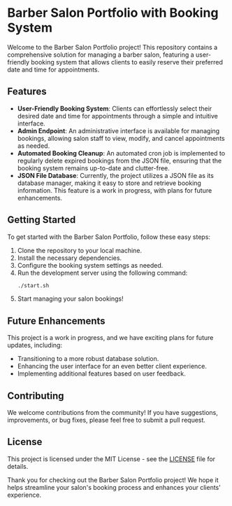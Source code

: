 # Barber Salon Portfolio with Booking System

Welcome to the Barber Salon Portfolio project! This repository contains a comprehensive solution for managing a barber salon, featuring a user-friendly booking system that allows clients to easily reserve their preferred date and time for appointments. 

## Features

- **User-Friendly Booking System**: Clients can effortlessly select their desired date and time for appointments through a simple and intuitive interface.
- **Admin Endpoint**: An administrative interface is available for managing bookings, allowing salon staff to view, modify, and cancel appointments as needed.
- **Automated Booking Cleanup**: An automated cron job is implemented to regularly delete expired bookings from the JSON file, ensuring that the booking system remains up-to-date and clutter-free.
- **JSON File Database**: Currently, the project utilizes a JSON file as its database manager, making it easy to store and retrieve booking information. This feature is a work in progress, with plans for future enhancements.

## Getting Started

To get started with the Barber Salon Portfolio, follow these easy steps:

1. Clone the repository to your local machine.
2. Install the necessary dependencies.
3. Configure the booking system settings as needed.
4. Run the development server using the following command:
   ```bash
   ./start.sh
   ```
5. Start managing your salon bookings!

## Future Enhancements

This project is a work in progress, and we have exciting plans for future updates, including:

- Transitioning to a more robust database solution.
- Enhancing the user interface for an even better client experience.
- Implementing additional features based on user feedback.

## Contributing

We welcome contributions from the community! If you have suggestions, improvements, or bug fixes, please feel free to submit a pull request.

## License

This project is licensed under the MIT License - see the [LICENSE](LICENSE) file for details.

Thank you for checking out the Barber Salon Portfolio project! We hope it helps streamline your salon's booking process and enhances your clients' experience.

